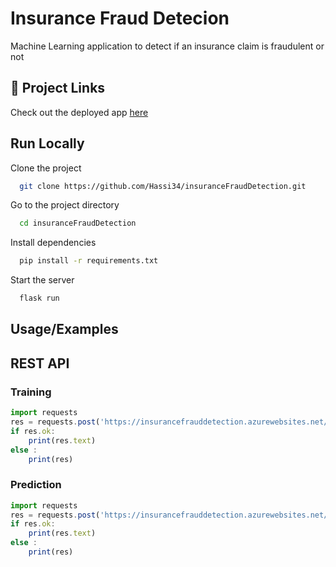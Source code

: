 
# Insurance Fraud Detecion

Machine Learning application to detect if an insurance claim is fraudulent or not




## 🔗 Project Links
Check out the deployed app [here](https://insurancefrauddetection.azurewebsites.net)

## Run Locally

Clone the project

```bash
  git clone https://github.com/Hassi34/insuranceFraudDetection.git
```

Go to the project directory

```bash
  cd insuranceFraudDetection
```

Install dependencies

```bash
  pip install -r requirements.txt
```

Start the server

```bash
  flask run
```


## Usage/Examples 
## REST API
### Training 
```javascript
import requests
res = requests.post('https://insurancefrauddetection.azurewebsites.net/train', json={"filepath" : ["SharedFolderName"]})
if res.ok:
    print(res.text)
else :
    print(res)
```
### Prediction
```javascript
import requests
res = requests.post('https://insurancefrauddetection.azurewebsites.net/predict', json={"filepath" : ["FolderName"]})
if res.ok:
    print(res.text)
else :
    print(res)
```

